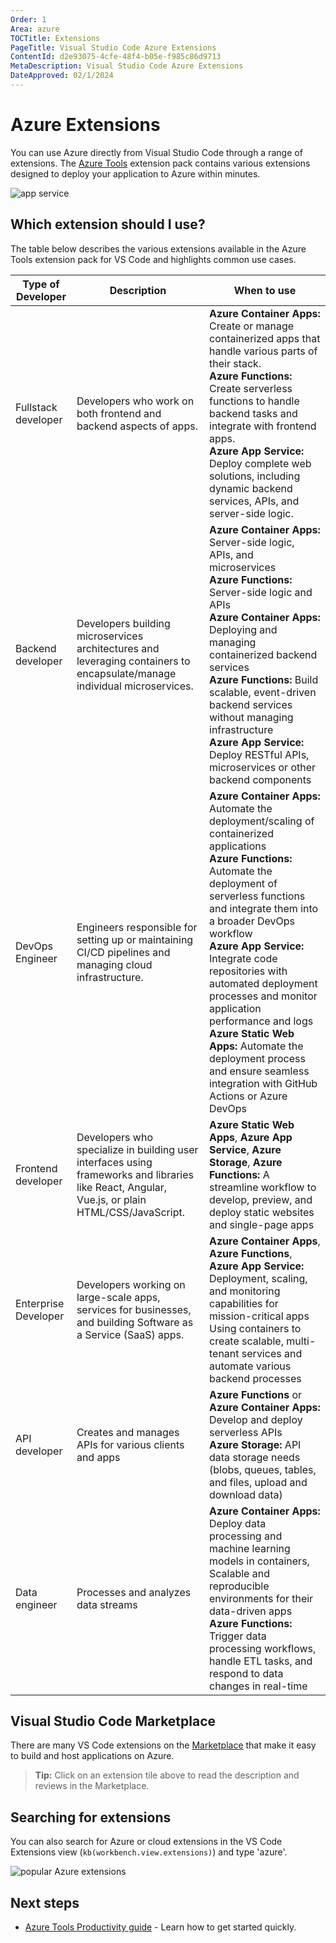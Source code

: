 ```yaml
---
Order: 1
Area: azure
TOCTitle: Extensions
PageTitle: Visual Studio Code Azure Extensions
ContentId: d2e93075-4cfe-48f4-b05e-f985c86d9713
MetaDescription: Visual Studio Code Azure Extensions
DateApproved: 02/1/2024
---
```

# Azure Extensions

You can use Azure directly from Visual Studio Code through a range of extensions. The [Azure Tools](https://marketplace.visualstudio.com/items?itemName=ms-vscode.vscode-node-azure-pack) extension pack contains various extensions designed to deploy your application to Azure within minutes.

![app service](images/extensions/azure-tools.png)

## Which extension should I use?

The table below describes the various extensions available in the Azure Tools extension pack for VS Code and highlights common use cases.

|Type of Developer|Description|When to use|
|----------------------|---------------------|-------------|
|Fullstack developer|Developers who work on both frontend and backend aspects of apps.|**Azure Container Apps:** Create or manage containerized apps that handle various parts of their stack.</br> **Azure Functions:** Create serverless functions to handle backend tasks and integrate with frontend apps.</br> **Azure App Service:** Deploy complete web solutions, including dynamic backend services, APIs, and server-side logic.|
|Backend developer|Developers building microservices architectures and leveraging containers to encapsulate/manage individual microservices.|**Azure Container Apps:** Server-side logic, APIs, and microservices</br> **Azure Functions:** Server-side logic and APIs</br> **Azure Container Apps:** Deploying and managing containerized backend services</br> **Azure Functions:** Build scalable, event-driven backend services without managing infrastructure</br> **Azure App Service:** Deploy RESTful APIs, microservices or other backend components|
|DevOps Engineer|Engineers responsible for setting up or maintaining CI/CD pipelines and managing cloud infrastructure.|**Azure Container Apps:** Automate the deployment/scaling of containerized applications</br> **Azure Functions:** Automate the deployment of serverless functions and integrate them into a broader DevOps workflow</br> **Azure App Service:** Integrate code repositories with automated deployment processes and monitor application performance and logs</br> **Azure Static Web Apps:** Automate the deployment process and ensure seamless integration with GitHub Actions or Azure DevOps|
|Frontend developer|Developers who specialize in building user interfaces using frameworks and libraries like React, Angular, Vue.js, or plain HTML/CSS/JavaScript.|**Azure Static Web Apps**, **Azure App Service**, **Azure Storage**, **Azure Functions:** A streamline workflow to develop, preview, and deploy static websites and single-page apps|
|Enterprise Developer|Developers working on large-scale apps, services for businesses, and building Software as a Service (SaaS) apps.|**Azure Container Apps**, **Azure Functions**, **Azure App Service:** Deployment, scaling, and monitoring capabilities for mission-critical apps</br> Using containers to create scalable, multi-tenant services and automate various backend processes|
|API developer|Creates and manages APIs for various clients and apps|**Azure Functions** or **Azure Container Apps:** Develop and deploy serverless APIs</br> **Azure Storage:** API data storage needs (blobs, queues, tables, and files, upload and download data)|
|Data engineer|Processes and analyzes data streams|**Azure Container Apps:** Deploy data processing and machine learning models in containers, Scalable and reproducible environments for their data-driven apps</br> **Azure Functions:** Trigger data processing workflows, handle ETL tasks, and respond to data changes in real-time|

## Visual Studio Code Marketplace

There are many VS Code extensions on the [Marketplace](https://marketplace.visualstudio.com/search?term=azure&target=VSCode&category=All%20categories&sortBy=Relevance) that make it easy to build and host applications on Azure.

<div class="marketplace-extensions-azure-curated"></div>

> **Tip:** Click on an extension tile above to read the description and reviews in the Marketplace.

## Searching for extensions

You can also search for Azure or cloud extensions in the VS Code Extensions view (`kb(workbench.view.extensions)`) and type 'azure'.

![popular Azure extensions](images/extensions/popular-azure-extensions.png)

## Next steps

* [Azure Tools Productivity guide](/docs/azure/gettingstarted.md) - Learn how to get started quickly.
